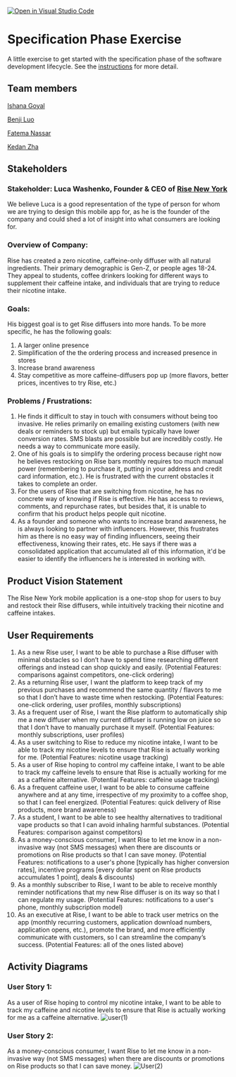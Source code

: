 [![Open in Visual Studio Code](https://classroom.github.com/assets/open-in-vscode-c66648af7eb3fe8bc4f294546bfd86ef473780cde1dea487d3c4ff354943c9ae.svg)](https://classroom.github.com/online_ide?assignment_repo_id=8553998&assignment_repo_type=AssignmentRepo)
# Specification Phase Exercise

A little exercise to get started with the specification phase of the software development lifecycle. See the [instructions](instructions.md) for more detail.

## Team members

[Ishana Goyal](https://github.com/ishana-goyal)

[Benji Luo](https://github.com/BenjiLuo)

[Fatema Nassar](https://github.com/fnassar)

[Kedan Zha](https://github.com/Zackdan0227)

## Stakeholders

### Stakeholder: Luca Washenko, Founder & CEO of [Rise New York](https://risenewyork.shop/)
We believe Luca is a good representation of the type of person for whom we are trying to design this mobile app for, as he is the founder of the company and could shed a lot of insight into what consumers are looking for.

### Overview of Company: 
Rise has created a zero nicotine, caffeine-only diffuser with all natural ingredients. Their primary demographic is Gen-Z, or people ages 18-24. They appeal to students, coffee drinkers looking for different ways to supplement their caffeine intake, and individuals that are trying to reduce their nicotine intake. 

### Goals: 
His biggest goal is to get Rise diffusers into more hands. To be more specific, he has the following goals:
1. A larger online presence
2. Simplification of the the ordering process and increased presence in stores
3. Increase brand awareness
4. Stay competitive as more caffeine-diffusers pop up (more flavors, better prices, incentives to try Rise, etc.)

### Problems / Frustrations:
1. He finds it difficult to stay in touch with consumers without being too invasive. He relies primarily on emailing existing customers (with new deals or reminders to stock up) but emails typically have lower conversion rates. SMS blasts are possible but are incredibly costly. He needs a way to communicate more easily. 
2. One of his goals is to simplify the ordering process because right now he believes restocking on Rise bars monthly requires too much manual power (remembering to purchase it, putting in your address and credit card information, etc.). He is frustrated with the current obstacles it takes to complete an order. 
3. For the users of Rise that are switching from nicotine, he has no concrete way of knowing if Rise is effective. He has access to reviews, comments, and repurchase rates, but besides that, it is unable to confirm that his product helps people quit nicotine. 
4. As a founder and someone who wants to increase brand awareness, he is always looking to partner with influencers. However, this frustrates him as there is no easy way of finding influencers, seeing their effectiveness, knowing their rates, etc. He says if there was a consolidated application that accumulated all of this information, it'd be easier to identify the influencers he is interested in working with. 

## Product Vision Statement

The Rise New York mobile application is a one-stop shop for users to buy and restock their Rise diffusers, while intuitively tracking their nicotine and caffeine intakes. 

## User Requirements

1. As a new Rise user, I want to be able to purchase a Rise diffuser with minimal obstacles so I don’t have to spend time researching different offerings and instead can shop quickly and easily. (Potential Features: comparisons against competitors, one-click ordering)
2. As a returning Rise user, I want the platform to keep track of my previous purchases and recommend the same quantity / flavors to me so that I don’t have to waste time when restocking. (Potential Features: one-click ordering, user profiles, monthly subscriptions)
3. As a frequent user of Rise, I want the Rise platform to automatically ship me a new diffuser when my current diffuser is running low on juice so that I don’t have to manually purchase it myself. (Potential Features: monthly subscriptions, user profiles)
4. As a user switching to Rise to reduce my nicotine intake, I want to be able to track my nicotine levels to ensure that Rise is actually working for me. (Potential Features: nicotine usage tracking)
5. As a user of Rise hoping to control my caffeine intake, I want to be able to track my caffeine levels to ensure that Rise is actually working for me as a caffeine alternative. (Potential Features: caffeine usage tracking)
6.  As a frequent caffeine user, I want to be able to consume caffeine anywhere and at any time, irrespective of my proximity to a coffee shop, so that I can feel energized. (Potential Features: quick delivery of Rise products, more brand awareness)
7. As a student, I want to be able to see healthy alternatives to traditional vape products so that I can avoid inhaling harmful substances. (Potential Features: comparison against competitors)
8. As a money-conscious consumer, I want Rise to let me know in a non-invasive way (not SMS messages) when there are discounts or promotions on Rise products so that I can save money. (Potential Features: notifications to a user's phone [typically has higher conversion rates], incentive programs [every dollar spent on Rise products accumulates 1 point], deals & discounts)
9. As a monthly subscriber to Rise, I want to be able to receive monthly reminder notifications that my new Rise diffuser is on its way so that I can regulate my usage. (Potential Features: notifications to a user's phone, monthly subscription model)
10. As an executive at Rise, I want to be able to track user metrics on the app (monthly recurring customers, application download numbers, application opens, etc.), promote the brand, and more efficiently communicate with customers, so I can streamline the company’s success. (Potential Features: all of the ones listed above)


## Activity Diagrams

### User Story 1:
As a user of Rise hoping to control my nicotine intake, I want to be able to track my caffeine and nicotine levels to ensure that Rise is actually working for me as a caffeine alternative. 
![user(1)](https://user-images.githubusercontent.com/90431300/193485734-98096f17-faae-434f-a373-9806a2649db0.png)

### User Story 2:
As a money-conscious consumer, I want Rise to let me know in a non-invasive way (not SMS messages) when there are discounts or promotions on Rise products so that I can save money.
![User(2)](https://user-images.githubusercontent.com/90431300/193485747-88f4f748-9a1b-48f3-ba04-efe57f85098a.png)
